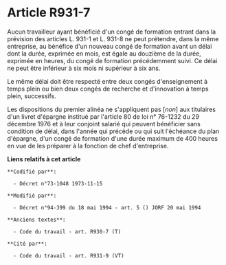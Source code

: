 # Article R931-7

Aucun travailleur ayant bénéficié d'un congé de formation entrant dans la prévision des articles L. 931-1 et L. 931-8 ne peut
prétendre, dans la même entreprise, au bénéfice d'un nouveau congé de formation avant un délai dont la durée, exprimée en
mois, est égale au douzième de la durée, exprimée en heures, du congé de formation précédemment suivi. Ce délai ne peut être
inférieur à six mois ni supérieur à six ans.

Le même délai doit être respecté entre deux congés d'enseignement à temps plein ou bien deux congés de recherche et
d'innovation à temps plein, successifs.

Les dispositions du premier alinéa ne s'appliquent pas [*non*] aux titulaires d'un livret d'épargne institué par l'article 80
de loi n° 76-1232 du 29 décembre 1976 et à leur conjoint salarié qui peuvent bénéficier sans condition de délai, dans l'année
qui précède ou qui suit l'échéance du plan d'épargne, d'un congé de formation d'une durée maximum de 400 heures en vue de les
préparer à la fonction de chef d'entreprise.

**Liens relatifs à cet article**

	**Codifié par**:

	  - Décret n°73-1048 1973-11-15

	**Modifié par**:

	  - Décret n°94-399 du 18 mai 1994 - art. 5 () JORF 20 mai 1994

	**Anciens textes**:

	  - Code du travail - art. R930-7 (T)

	**Cité par**:

	  - Code du travail - art. R931-9 (VT)
